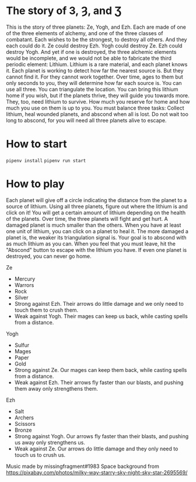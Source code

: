 # The story of З, Ȝ, and Ʒ
This is the story of three planets: Ze, Yogh, and Ezh.
Each are made of one of the three elements of alchemy, and one of the three classes of combatant.
Each wishes to be the strongest, to destroy all others.
And they each could do it.
Ze could destroy Ezh.
Yogh could destroy Ze.
Ezh could destroy Yogh.
And yet if one is destroyed, the three alchemic elements would be incomplete, and we would not be able to fabricate the third periodic element: Lithium.
Lithium is a rare material, and each planet knows it.
Each planet is working to detect how far the nearest source is.
But they cannot find it. For they cannot work together.
Over time, ages to them but only seconds to you, they will determine how far each source is.
You can use all three. You can triangulate the location.
You can bring this lithium home if you wish, but if the planets thrive, they will guide you towards more.
They, too, need lithium to survive. How much you reserve for home and how much you use on them is up to you.
You must balance three tasks: Collect lithium, heal wounded planets, and abscond when all is lost.
Do not wait too long to abscond, for you will need all three planets alive to escape.

# How to start
`pipenv install`
`pipenv run start`

# How to play
Each planet will give off a circle indicating the distance from the planet to a source of lithium.
Using all three planets, figure out where the lithium is and click on it! You will get a certain amount of lithium depending on the health of the planets.
Over time, the three planets will fight and get hurt. A damaged planet is much smaller than the others.
When you have at least one unit of lithium, you can click on a planet to heal it.
The more damaged a planet is, the weaker its triangulation signal is.
Your goal is to abscond with as much lithium as you can.
When you feel that you must leave, hit the "Abscond" button to escape with the lithium you have.
If even one planet is destroyed, you can never go home.


Ze
* Mercury
* Warrors
* Rock
* Silver
* Strong against Ezh. Their arrows do little damage and we only need to touch them to crush them.
* Weak against Yogh. Their mages can keep us back, while casting spells from a distance.

Yogh
* Sulfur
* Mages
* Paper
* Gold
* Strong against Ze. Our mages can keep them back, while casting spells from a distance.
* Weak against Ezh. Their arrows fly faster than our blasts, and pushing them away only strengthens them.

Ezh
* Salt
* Archers
* Scissors
* Bronze
* Strong against Yogh. Our arrows fly faster than their blasts, and pushing us away only strengthens us.
* Weak against Ze. Our arrows do little damage and they only need to touch us to crush us.


Music made by missingfragment#1983
Space background from https://pixabay.com/photos/milky-way-starry-sky-night-sky-star-2695569/
